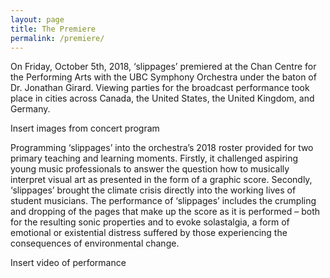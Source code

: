 ```yaml
---
layout: page
title: The Premiere
permalink: /premiere/
---
```


On Friday, October 5th, 2018, ‘slippages’ premiered at the Chan Centre for the Performing Arts with the UBC Symphony Orchestra under the baton of Dr. Jonathan Girard. Viewing parties for the broadcast performance took place in cities across Canada, the United States, the United Kingdom, and Germany.

Insert images from concert program

Programming ‘slippages’ into the orchestra’s 2018 roster provided for two primary teaching and learning moments. Firstly, it challenged aspiring young music professionals to answer the question how to musically interpret visual art as presented in the form of a graphic score. Secondly, ‘slippages’ brought the climate crisis directly into the working lives of student musicians. The performance of ‘slippages’ includes the crumpling and dropping of the pages that make up the score as it is performed – both for the resulting sonic properties and to evoke solastalgia, a form of emotional or existential distress suffered by those experiencing the consequences of environmental change.

Insert video of performance
